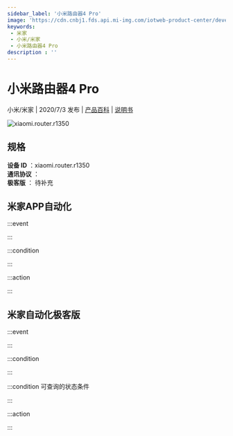 ```yaml
---
sidebar_label: '小米路由器4 Pro'
image: 'https://cdn.cnbj1.fds.api.mi-img.com/iotweb-product-center/developer_1588146417038LiM5zLpI.png?GalaxyAccessKeyId=AKVGLQWBOVIRQ3XLEW&Expires=9223372036854775807&Signature=1wOolj/6h2IY1bwMqbt3gX1l030='
keywords: 
 - 米家
 - 小米/米家
 - 小米路由器4 Pro
description : ''
---
```

# 小米路由器4 Pro

小米/米家 | 2020/7/3 发布 | [产品百科](https://home.mi.com/webapp/content/baike/product/index.html?model=xiaomi.router.r1350/) | [说明书](https://home.mi.com/views/introduction.html?model=xiaomi.router.r1350&region=cn)

![xiaomi.router.r1350](https://cdn.cnbj1.fds.api.mi-img.com/iotweb-product-center/developer_1588146417038LiM5zLpI.png?GalaxyAccessKeyId=AKVGLQWBOVIRQ3XLEW&Expires=9223372036854775807&Signature=1wOolj/6h2IY1bwMqbt3gX1l030=)

## 规格  
> 
**设备 ID** ：xiaomi.router.r1350  
**通讯协议** ：  
**极客版**  ： 待补充 


## 米家APP自动化  

:::event  

:::

:::condition  

:::

:::action   

:::

## 米家自动化极客版  

:::event  

:::

:::condition  

:::

:::condition 可查询的状态条件  

:::

:::action  

:::

        
